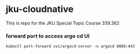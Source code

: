 # jku-cloudnative

This is repo for the JKU Special Topic Course 339.362

### forward port to access argo cd UI
```kubectl port-forward svc/argocd-server -n argocd 8080:443```